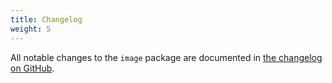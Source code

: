 ```yaml
---
title: Changelog
weight: 5
---
```


All notable changes to the `image` package are documented in [the changelog on GitHub](https://github.com/spatie/image/blob/master/CHANGELOG.md).
